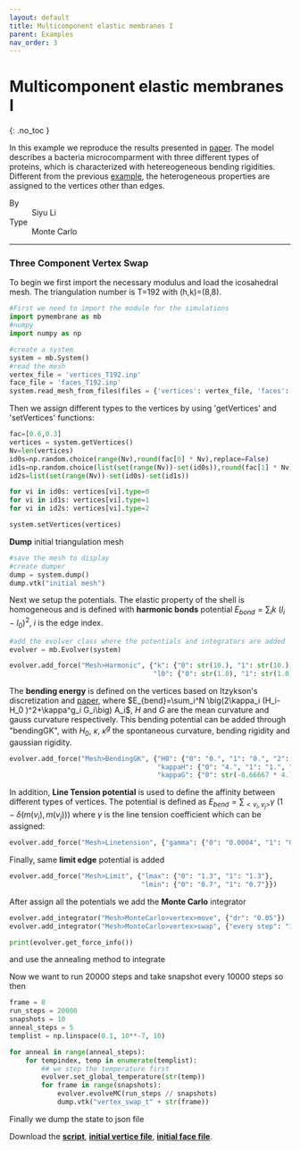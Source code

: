 ```yaml
---
layout: default
title: Multicomponent elastic membranes I
parent: Examples
nav_order: 3
---
```


# Multicomponent elastic membranes I

{: .no_toc }

In this example we reproduce the results presented in [paper](). The model describes a bacteria microcomparment with three different types of proteins, which is characterized with hetereogeneous bending rigidities. Different from the previous [example](edgeswap.md), the heterogeneous properties are assigned to the vertices other than edges.

<dl>
  <dt>By</dt>
  <dd>Siyu Li</dd>
  <dt>Type</dt>
  <dd>Monte Carlo</dd>
</dl>

---

### Three Component Vertex Swap

To begin we first import the necessary modulus and load the icosahedral mesh. The triangulation number is T=192 with (h,k)=(8,8).

```python
#First we need to import the module for the simulations
import pymembrane as mb
#numpy
import numpy as np
```

```python
#create a system
system = mb.System()
#read the mesh
vertex_file = 'vertices_T192.inp'
face_file = 'faces_T192.inp'
system.read_mesh_from_files(files = {'vertices': vertex_file, 'faces': face_file})
```

Then we assign different types to the vertices by using 'getVertices' and 'setVertices' functions:

```python
fac=[0.6,0.3]
vertices = system.getVertices()
Nv=len(vertices)
id0s=np.random.choice(range(Nv),round(fac[0] * Nv),replace=False)
id1s=np.random.choice(list(set(range(Nv))-set(id0s)),round(fac[1] * Nv),replace=False)
id2s=list(set(range(Nv))-set(id0s)-set(id1s))

for vi in id0s: vertices[vi].type=0
for vi in id1s: vertices[vi].type=1
for vi in id2s: vertices[vi].type=2

system.setVertices(vertices)
```

**Dump** initial triangulation mesh

```python
#save the mesh to display
#create dumper
dump = system.dump()
dump.vtk("initial mesh")
```

Next we setup the potentials. The elastic property of the shell is homogeneous and is defined with **harmonic bonds** potential $E_{bond}=\sum_i k~(l_i-l_0)^2$, $i$ is the edge index.

```python
#add the evolver class where the potentials and integrators are added
evolver = mb.Evolver(system)
```

```python
evolver.add_force("Mesh>Harmonic", {"k": {"0": str(10.), "1": str(10.), "2": str(10.)},
                                    "l0": {"0": str(1.0), "1": str(1.0), "2": str(1.0)}})
```

The **bending energy** is defined on the vertices based on Itzykson's discretization and [paper](https://journals.aps.org/pre/abstract/10.1103/PhysRevE.68.061905), where $E_{bend}=\sum_i^N \big(2\kappa_i (H_i-H_0 )^2+\kappa^g_i G_i\big) A_i$, $H$ and $G$ are the mean curvature and gauss curvature respectively.
This bending potential can be added through "bendingGK", with $H_0$, $\kappa$, $\kappa^g$ the spontaneous curvature, bending rigidity and gaussian rigidity.

<!---The discretized formula $H_i = \frac{1}{2 A_i}\sum_{j\in N(i)}\big(\cot (\alpha_{ij})+\cot(\beta_{ij})\big)(\mathbf{x}_i-\mathbf{x}_j)$ and $G_i = 2\pi-\sum_i \theta_i$. --->

```python
evolver.add_force("Mesh>BendingGK", {"H0": {"0": "0.", "1": "0.", "2": "0."},
                                     "kappaH": {"0": "4.", "1": "1.", "2": "0.8"},
                                     "kappaG": {"0": str(-0.66667 * 4.), "1": str(-0.66667 * 1.), "2": str(-0.66667 * 0.8)}})
```

In addition, **Line Tension potential** is used to define the affinity between different types of vertices. The potential is defined as $E_{bend}=\sum_{<v_i,v_j>}\gamma~(1-\delta(m(v_i),m(v_j)))$ where $\gamma$ is the line tension coefficient which can be assigned:

```python
evolver.add_force("Mesh>Linetension", {"gamma": {"0": "0.0004", "1": "0.0004", "2": "0.0004"}})
```

Finally, same **limit edge** potential is added

```python
evolver.add_force("Mesh>Limit", {"lmax": {"0": "1.3", "1": "1.3"},
                                 "lmin": {"0": "0.7", "1": "0.7"}})
```

After assign all the potentials we add the **Monte Carlo** integrator

```python
evolver.add_integrator("Mesh>MonteCarlo>vertex>move", {"dr": "0.05"})
evolver.add_integrator("Mesh>MonteCarlo>vertex>swap", {"every step": "1"})
```

```python
print(evolver.get_force_info())
```

and use the annealing method to integrate

Now we want to run 20000 steps and take snapshot every 10000 steps so then

```python
frame = 0
run_steps = 20000
snapshots = 10
anneal_steps = 5
templist = np.linspace(0.1, 10**-7, 10)

for anneal in range(anneal_steps):
    for tempindex, temp in enumerate(templist):
        ## we step the temperature first
        evolver.set_global_temperature(str(temp))
        for frame in range(snapshots):
            evolver.evolveMC(run_steps // snapshots)
            dump.vtk("vertex_swap_t" + str(frame))
```

Finally we dump the state to json file

Download the [**script**](../../attached/vertexswap.py), [**initial vertice file**](../../attached/vertices_T192.inp), [**initial face file**](../../attached/faces_T192.inp).
